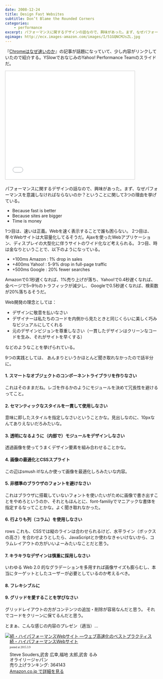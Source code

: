 ```yaml
---
date: 2008-12-24
title: Design Fast Websites
subtitle: Don’t Blame the Rounded Corners
categories: 
    - performance
excerpt: パフォーマンスに関するデザインの話なので、興味があった。まず、なぜパフォーマンスを意識しなければならないのか？ということに関して3つの理由を挙げている。
ogimage: http://ecx.images-amazon.com/images/I/51GQNCMJsZL.jpg
---
```


『[Chromeはなぜ速いのか](http://www.atmarkit.co.jp/news/analysis/200812/22/chrome.html)』の記事が話題になっていて、少し内容がリンクしていたので紹介する。YSlowでおなじみのYahoo! Performance Teamのスライドだ。

<iframe src="//www.slideshare.net/slideshow/embed_code/658403" width="425" height="355" frameborder="0" marginwidth="0" marginheight="0" scrolling="no" style="border:1px solid #CCC; border-width:1px; margin-bottom:5px; max-width: 100%;" allowfullscreen> </iframe>

パフォーマンスに関するデザインの話なので、興味があった。まず、なぜパフォーマンスを意識しなければならないのか？ということに関して3つの理由を挙げている。

+ Because fast is better
+ Because sites are bigger
+ Time is money


1つ目は、速いは正義。Webを速く表示することで誰も困らない。 2つ目は、年々Webサイトは大容量化してるそうだ。Ajaxを使ったWebアプリケーション、ディスプレイの大型化に伴うサイトのワイド化など考えられる。 3つ目、時は金なりということで、以下のようになっている。

+ +100ms Amazon : 1% drop in sales
+ +400ms Yahoo! : 5-9% drop in full-page traffic
+ +500ms Google : 20% fewer searches

Amazonで0.1秒遅くなれば、1%売り上げが落ち、Yahoo!で0.4秒遅くなれば、全ページで5~9％のトラフィックが減少し、 Googleで0.5秒遅くなれば、検索数が20%落ちるそうだ。

Web開発の理念としては：


+ デザインに敬意を払いなさい
+ デザイナーは私たちのコードを内側から見たときと同じくらいに美しく巧みなビジュアルにしてくれる
+ 元のデザインビジョンを尊重しなさい（一貫したデザインはクリーンなコードを生み、それがサイトを早くする）

などのようなことを挙げられている。

9つの実践としては、 あんまりというかほとんど聞き取れなかったので話半分に。

#### 1. スマートなオブジェクトのコンポーネントライブラリを作りなさい

これはそのままだね。レゴを作るかのようにモジュールを決めて冗長性を避けるってこと。

#### 2. セマンティックなスタイルを一貫して使用しなさい

意味に即したスタイルを指定しなさいということかな。見出しなのに、10pxなんてありえないだろみたいな。

#### 3. 透明になるように（内部で）モジュールをデザインしなさい

透過画像を使ってうまくデザイン要素を組み合わせることかな。

#### 4. 画像の最適化とCSSスプライト

この辺はsmush it!なんか使って画像を最適化しろみたいな内容。

#### 5. 非標準のブラウザのフォントを避けなさい

これはブラウザに搭載していないフォントを使いたいがために画像で書き出すことをやめろというのか、それともほんとに、font-familiyでマニアックな書体を指定するなってことかな。よく聞き取れなかった。

#### 6. 行よりも列（コラム）を使用しなさい

rows これも、CSSでは縦のラインは合わせられるけど、水平ライン（ボックスの高さ）を合わせようとしたら、JavaScriptとか使わなきゃいけないから、コラムレイアウトの方がいいよーみたいなことだと思う。

#### 7. キラキラなデザインは慎重に採用しなさい

いわゆる Web 2.0 的なグラデーションを多用すれば画像サイズも膨らむし、本当にターゲットとしたユーザーが必要としているのか考えるべき。

#### 8. フレキシブルに

#### 9. グリッドを愛することを学びなさい

グリッドレイアウトの方がコンテンツの追加・削除が容易なんだと思う。 それでコードをクリーンに保てるんだと思う。 

とまぁ、こんな感じの内容のプレゼン（適当）...

<div class="azlink-box"><div class="azlink-image" style="float:left"><a href="http://www.amazon.co.jp/exec/obidos/ASIN/4873114462/warikiru-22/" name="azlinklink" target="_blank"><img src="http://ecx.images-amazon.com/images/I/51GQNCMJsZL._SL160_.jpg" alt="続・ハイパフォーマンスWebサイト ―ウェブ高速化のベストプラクティス" style="border:none" /></a></div><div class="azlink-info" style="float:left;margin-left:15px;line-height:120%"><div class="azlink-name" style="margin-bottom:10px;line-height:120%"><a href="http://www.amazon.co.jp/exec/obidos/ASIN/4873114462/warikiru-22/" name="azlinklink" target="_blank">続・ハイパフォーマンスWebサイト</a><div class="azlink-powered-date" style="font-size:7pt;margin-top:5px;font-family:verdana;line-height:120%">posted at 2015.3.9</div></div><div class="azlink-detail">Steve Souders,武舎 広幸,福地 太郎,武舎 るみ<br />オライリージャパン<br />売り上げランキング: 364143<br /></div><div class="azlink-link" style="margin-top:5px"><a href="http://www.amazon.co.jp/exec/obidos/ASIN/4873114462/warikiru-22/" target="_blank">Amazon.co.jp で詳細を見る</a></div></div><div class="azlink-footer" style="clear:left"></div></div>
